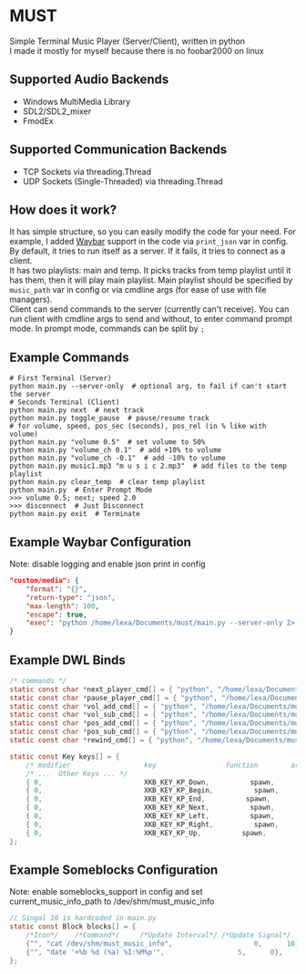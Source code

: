 # MUST
Simple Terminal Music Player (Server/Client), written in python <br />
I made it mostly for myself because there is no foobar2000 on linux
## Supported Audio Backends
 - Windows MultiMedia Library
 - SDL2/SDL2_mixer
 - FmodEx
## Supported Communication Backends
 - TCP Sockets via threading.Thread
 - UDP Sockets (Single-Threaded) via threading.Thread
## How does it work?
It has simple structure, so you can easily modify the code for your need.
For example, I added [Waybar](https://github.com/Alexays/Waybar) support in the code via `print_json` var in config. <br />
By default, it tries to run itself as a server.
If it fails, it tries to connect as a client. <br />
It has two playlists: main and temp.
It picks tracks from temp playlist until it has them, then it will play main playlist.
Main playlist should be specified by `music_path` var in config or via cmdline args (for ease of use with file managers). <br />
Client can send commands to the server (currently can't receive).
You can run client with cmdline args to send and without, to enter command prompt mode.
In prompt mode, commands can be split by `;`
## Example Commands
```shell
# First Terminal (Server)
python main.py --server-only  # optional arg, to fail if can't start the server
# Seconds Terminal (Client)
python main.py next  # next track
python main.py toggle_pause  # pause/resume track
# for volume, speed, pos_sec (seconds), pos_rel (in % like with volume)
python main.py "volume 0.5"  # set volume to 50%
python main.py "volume_ch 0.1"  # add +10% to volume
python main.py "volume_ch -0.1"  # add -10% to volume
python main.py music1.mp3 "m u s i c 2.mp3"  # add files to the temp playlist
python main.py clear_temp  # clear temp playlist
python main.py  # Enter Prompt Mode
>>> volume 0.5; next; speed 2.0
>>> disconnect  # Just Disconnect
python main.py exit  # Terminate
```
## Example Waybar Configuration
Note: disable logging and enable json print in config
```json
"custom/media": {
    "format": "{}",
    "return-type": "json",
    "max-length": 100,
    "escape": true,
    "exec": "python /home/lexa/Documents/must/main.py --server-only 2> /dev/null"
}
```

## Example DWL Binds
```c
/* commands */
static const char *next_player_cmd[] = { "python", "/home/lexa/Documents/must/main.py", "--client-only", "next", NULL };
static const char *pause_player_cmd[] = { "python", "/home/lexa/Documents/must/main.py", "--client-only", "toggle_pause", NULL };
static const char *vol_add_cmd[] = { "python", "/home/lexa/Documents/must/main.py", "--client-only", "volume_ch 0.05", NULL };
static const char *vol_sub_cmd[] = { "python", "/home/lexa/Documents/must/main.py", "--client-only", "volume_ch -0.05", NULL };
static const char *pos_add_cmd[] = { "python", "/home/lexa/Documents/must/main.py", "--client-only", "pos_sec_ch 10", NULL };
static const char *pos_sub_cmd[] = { "python", "/home/lexa/Documents/must/main.py", "--client-only", "pos_sec_ch -10", NULL };
static const char *rewind_cmd[] = { "python", "/home/lexa/Documents/must/main.py", "--client-only", "rewind", NULL };

static const Key keys[] = {
	/* modifier                  key                 function        argument */
    /* ...  Other Keys ... */
	{ 0,                         XKB_KEY_KP_Down,          spawn,          {.v = next_player_cmd} },
	{ 0,                         XKB_KEY_KP_Begin,          spawn,          {.v = pause_player_cmd} },
	{ 0,                         XKB_KEY_KP_End,          spawn,          {.v = pos_sub_cmd} },
	{ 0,                         XKB_KEY_KP_Next,          spawn,          {.v = pos_add_cmd} },
	{ 0,                         XKB_KEY_KP_Left,          spawn,          {.v = vol_sub_cmd} },
	{ 0,                         XKB_KEY_KP_Right,          spawn,          {.v = vol_add_cmd} },
	{ 0,                         XKB_KEY_KP_Up,          spawn,          {.v = rewind_cmd} }
};
```

## Example Someblocks Configuration
Note: enable someblocks_support in config and set current_music_info_path to /dev/shm/must_music_info

```c
// Singal 10 is hardcoded in main.py
static const Block blocks[] = {
	/*Icon*/	/*Command*/		/*Update Interval*/	/*Update Signal*/	
	{"", "cat /dev/shm/must_music_info",					0,		10},
	{"", "date '+%b %d (%a) %I:%M%p'",					5,		0},
};
```
